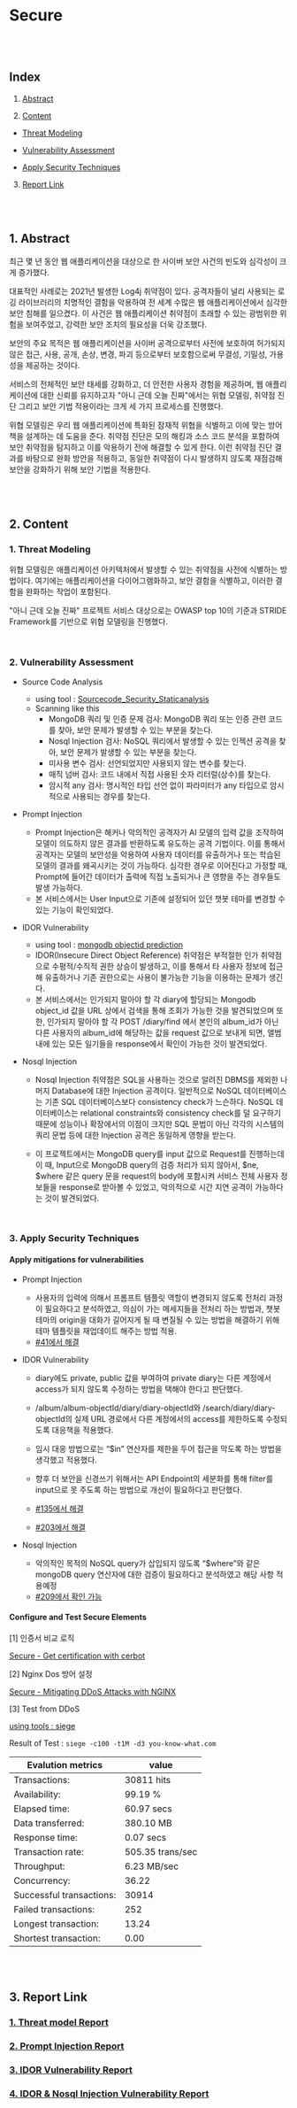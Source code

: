 # Secure

<br/>
<br/>

## Index

1. [Abstract](#abstract)

2. [Content](#content)

- [Threat Modeling](#1-threat-modeling)

- [Vulnerability Assessment](#2-vulnerability-assessment)

- [Apply Security Techniques](#3-apply-Security-Techniques)

3. [Report Link](#report-link)

<br/>
<br/>

## 1. Abstract

최근 몇 년 동안 웹 애플리케이션을 대상으로 한 사이버 보안 사건의 빈도와 심각성이 크게 증가했다.

대표적인 사례로는 2021년 발생한 Log4j 취약점이 있다. 공격자들이 널리 사용되는 로깅 라이브러리의 치명적인 결함을 악용하여 전 세계 수많은 웹 애플리케이션에서 심각한 보안 침해를 일으켰다. 이 사건은 웹 애플리케이션 취약점이 초래할 수 있는 광범위한 위험을 보여주었고, 강력한 보안 조치의 필요성을 더욱 강조했다.

보안의 주요 목적은 웹 애플리케이션을 사이버 공격으로부터 사전에 보호하여 허가되지 않은 접근, 사용, 공개, 손상, 변경, 파괴 등으로부터 보호함으로써 무결성, 기밀성, 가용성을 제공하는 것이다.

서비스의 전체적인 보안 태세를 강화하고, 더 안전한 사용자 경험을 제공하며, 웹 애플리케이션에 대한 신뢰를 유지하고자 "아니 근데 오늘 진짜"에서는 위협 모델링, 취약점 진단 그리고 보안 기법 적용이라는 크게 세 가지 프로세스를 진행했다.

위협 모델링은 우리 웹 애플리케이션에 특화된 잠재적 위협을 식별하고 이에 맞는 방어책을 설계하는 데 도움을 준다. 취약점 진단은 모의 해킹과 소스 코드 분석을 포함하여 보안 취약점을 탐지하고 이를 악용하기 전에 해결할 수 있게 한다. 이런 취약점 진단 결과를 바탕으로 완화 방안을 적용하고, 동일한 취약점이 다시 발생하지 않도록 재점검해 보안을 강화하기 위해 보안 기법을 적용한다.

<br/>
<br/>

## 2. Content

### 1. Threat Modeling

위협 모델링은 애플리케이션 아키텍처에서 발생할 수 있는 취약점을 사전에 식별하는 방법이다. 여기에는 애플리케이션을 다이어그램화하고, 보안 결함을 식별하고, 이러한 결함을 완화하는 작업이 포함된다.

"아니 근데 오늘 진짜" 프로젝트 서비스 대상으로는 OWASP top 10의 기준과 STRIDE Framework를 기반으로 위협 모델링을 진행했다.

<br/>

### 2. Vulnerability Assessment

- Source Code Analysis

  - using tool : [Sourcecode_Security_Staticanalysis](/secure/tools/Sourcecode_Security_Staticanalysis/)
  - Scanning like this
    - MongoDB 쿼리 및 인증 문제 검사: MongoDB 쿼리 또는 인증 관련 코드를 찾아, 보안 문제가 발생할 수 있는 부분을 찾는다.
    - Nosql Injection 검사: NoSQL 쿼리에서 발생할 수 있는 인젝션 공격을 찾아, 보안 문제가 발생할 수 있는 부분을 찾는다.
    - 미사용 변수 검사: 선언되었지만 사용되지 않는 변수를 찾는다.
    - 매직 넘버 검사: 코드 내에서 직접 사용된 숫자 리터럴(상수)를 찾는다.
    - 암시적 any 검사: 명시적인 타입 선언 없이 파라미터가 any 타입으로 암시적으로 사용되는 경우를 찾는다.

- Prompt Injection

  - Prompt Injection은 해커나 악의적인 공격자가 AI 모델의 입력 값을 조작하여 모델이 의도하지 않은 결과를 반환하도록 유도하는 공격 기법이다. 이를 통해서 공격자는 모델의 보안성을 악용하여 사용자 데이터를 유출하거나 또는 학습된 모델의 결과를 왜곡시키는 것이 가능하다. 심각한 경우로 이어진다고 가정할 때, Prompt에 들어간 데이터가 출력에 직접 노출되거나 큰 영향을 주는 경우들도 발생 가능하다.
  - 본 서비스에서는 User Input으로 기존에 설정되어 있던 챗봇 테마를 변경할 수 있는 기능이 확인되었다.

- IDOR Vulnerability

  - using tool : [mongodb objectid prediction](/secure/tools/tuning-mongo-objectid-prediction/)
  - IDOR(Insecure Direct Object Reference) 취약점은 부적절한 인가 취약점으로 수평적/수직적 권한 상승이 발생하고, 이를 통해서 타 사용자 정보에 접근해 유출하거나 기존 권한으로는 사용이 불가능한 기능을 이용하는 문제가 생긴다.
  - 본 서비스에서는 인가되지 말아야 할 각 diary에 할당되는 Mongodb object_id 값을 URL 상에서 검색을 통해 조회가 가능한 것을 발견되었으며 또한, 인가되지 말아야 할 각 POST /diary/find 에서 본인의 album_id가 아닌 다른 사용자의 album_id에 해당하는 값을 request 값으로 보내게 되면, 앨범 내에 있는 모든 일기들을 response에서 확인이 가능한 것이 발견되었다.

- Nosql Injection

  - Nosql Injection 취약점은 SQL을 사용하는 것으로 알려진 DBMS를 제외한 나머지 Database에 대한 Injection 공격이다. 일반적으로 NoSQL 데이터베이스는 기존 SQL 데이터베이스보다 consistency check가 느슨하다. NoSQL 데이터베이스는 relational constraints와 consistency check를 덜 요구하기 때문에 성능이나 확장에서의 이점이 크지만 SQL 문법이 아닌 각각의 시스템의 쿼리 문법 등에 대한 Injection 공격은 동일하게 영향을 받는다.

  - 이 프로젝트에서는 MongoDB query를 input 값으로 Request를 진행하는데 이 때, Input으로 MongoDB query의 검증 처리가 되지 않아서, $ne, $where 같은 query 문을 request의 body에 포함시켜 서비스 전체 사용자 정보들을 response로 받아볼 수 있었고, 악의적으로 시간 지연 공격이 가능하다는 것이 발견되었다.

<br/>

### 3. Apply Security Techniques

#### Apply mitigations for vulnerabilities

- Prompt Injection

  - 사용자의 입력에 의해서 프롬프트 템플릿 역할이 변경되지 않도록 전처리 과정이 필요하다고 분석하였고, 의심이 가는 메세지들을 전처리 하는 방법과, 챗봇 테마의 origin을 대화가 길어지게 될 때 변질될 수 있는 방법을 해결하기 위해 테마 템플릿을 재업데이트 해주는 방법 적용.
  - [#41에서 해결](#https://github.com/kookmin-sw/capstone-2024-13/issues/41)

- IDOR Vulnerability

  - diary에도 private, public 값을 부여하여 private diary는 다른 계정에서 access가 되지 않도록 수정하는 방법을 택해야 한다고 판단했다.

  - /album/album-objectId/diary/diary-objectId와 /search/diary/diary-objectId의 실제 URL 경로에서 다른 계정에서의 access를 제한하도록 수정되도록 대응책을 적용했다.

  - 임시 대응 방법으로는 “$in” 연산자를 제한을 두어 접근을 막도록 하는 방법을 생각했고 적용했다.

  - 향후 더 보안을 신경쓰기 위해서는 API Endpoint의 세분화를 통해 filter를 input으로 못 주도록 하는 방법으로 개선이 필요하다고 판단했다.

  - [#135에서 해결](https://github.com/kookmin-sw/capstone-2024-13/issues/135)
  - [#203에서 해결](https://github.com/kookmin-sw/capstone-2024-13/issues/203)

- Nosql Injection
  - 악의적인 목적의 NoSQL query가 삽입되지 않도록 “$where”와 같은 mongoDB query 연산자에 대한 검증이 필요하다고 분석하였고 해당 사항 적용예정
  - [#209에서 확인 가능](https://github.com/kookmin-sw/capstone-2024-13/issues/209)

#### Configure and Test Secure Elements

[1] 인증서 비교 로직

[Secure - Get certification with cerbot](https://github.com/kookmin-sw/capstone-2024-13/pull/35)

[2] Nginx Dos 방어 설정

[Secure - Mitigating DDoS Attacks with NGINX](https://github.com/kookmin-sw/capstone-2024-13/pull/211)

[3] Test from DDoS

[using tools : siege](https://github.com/JoeDog/siege)

Result of Test :
`siege -c100 -t1M -d3 you-know-what.com`

| Evalution metrics        | value            |
| ------------------------ | ---------------- |
| Transactions:            | 30811 hits       |
| Availability:            | 99.19 %          |
| Elapsed time:            | 60.97 secs       |
| Data transferred:        | 380.10 MB        |
| Response time:           | 0.07 secs        |
| Transaction rate:        | 505.35 trans/sec |
| Throughput:              | 6.23 MB/sec      |
| Concurrency:             | 36.22            |
| Successful transactions: | 30914            |
| Failed transactions:     | 252              |
| Longest transaction:     | 13.24            |
| Shortest transaction:    | 0.00             |

<br/>
<br/>

## 3. Report Link

### [1. Threat model Report](https://drive.google.com/file/d/1_M_HGPTJpAWiBZSFz0EwUGlkzua3zC6C/view?usp=sharing)

### [2. Prompt Injection Report](https://drive.google.com/file/d/1GaM7Vr_xan0lFXuunMo1kiprSSjJbHqr/view?usp=sharing)

### [3. IDOR Vulnerability Report](https://docs.google.com/document/d/12aGYJWLGO6YeE_dsFN0KugB3qvCrr_uT/edit?usp=sharing&ouid=114149362994510103571&rtpof=true&sd=true)

### [4. IDOR & Nosql Injection Vulnerability Report](https://drive.google.com/file/d/1hplFxoQeR_FSKbp1-79JUZCHUD7Dc944/view?usp=sharing)
